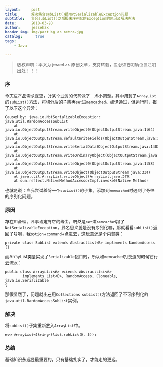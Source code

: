 ```yaml
---
layout:     post
title:      解决集合subList()报NotSerializableException问题
subtitle:   集合subList()之后报未序列化的Exception的原因及解决办法
date:       2018-03-28             
author:     jessehzx                
header-img: img/post-bg-os-metro.jpg
catalog: 	  true
tags:
    - Java
        
---
```


>版权声明：本文为 jessehzx 原创文章，支持转载，但必须在明确位置注明出处！！！


### 序

今天应产品需求变更，对某个业务的代码做了一点小调整。其中用到了`ArrayList`的`subList()`方法，将切分后的子集再`set`进`memcached`。编译通过，但运行时，报了以下这个异常：

```
Caused by: java.io.NotSerializableException: java.util.RandomAccessSubList	at java.io.ObjectOutputStream.writeObject0(ObjectOutputStream.java:1164)	at java.io.ObjectOutputStream.defaultWriteFields(ObjectOutputStream.java:1518)	at java.io.ObjectOutputStream.writeSerialData(ObjectOutputStream.java:1483)	at java.io.ObjectOutputStream.writeOrdinaryObject(ObjectOutputStream.java:1400)	at java.io.ObjectOutputStream.writeObject0(ObjectOutputStream.java:1158)	at java.io.ObjectOutputStream.writeObject(ObjectOutputStream.java:330)	at java.util.ArrayList.writeObject(ArrayList.java:570)	at sun.reflect.NativeMethodAccessorImpl.invoke0(Native Method)
```
也就是说：当我尝试着将一个`subList()`的子集，添加到`memcached`时遇到了奇怪的序列化问题。

### 原因
存在即合理，凡事肯定有它的缘由。既然是`set`进`memcached`报了`NotSerializableException`，顾名思义就是没有序列化嘛，那就看看`subList()`返回了啥呗，我`option`+`command`+点进去，这玩意还是个内部类：

```
private class SubList extends AbstractList<E> implements RandomAccess {}
```
而ArrayList类是实现了`Serializable`接口的，所以和`memcached`打交道的时候它行云流水：

```
public class ArrayList<E> extends AbstractList<E>
        implements List<E>, RandomAccess, Cloneable, java.io.Serializable
{
```

那很显然了，问题就出在用`Collections.subList()`方法返回了不可序列化的`java.util.RandomAccessSubList`实例。

### 解决

将`subList()`子集重新放入`ArrayList`中。

```
new ArrayList<String>(list.subList(0, 3));
```

### 总结
基础知识永远是最重要的，只有基础扎实了，才能走的更远。

